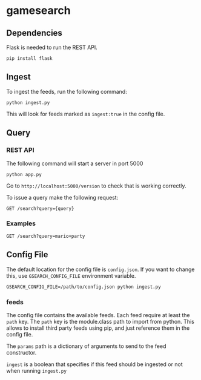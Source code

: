 # gamesearch

## Dependencies
Flask is needed to run the REST API. 

`
pip install flask
`

## Ingest

To ingest the feeds, run the following command:

`python ingest.py`

This will look for feeds marked as `ingest:true` in the config file.

## Query

### REST API
The following command will start a server in port 5000

`python app.py`

Go to `http://localhost:5000/version` to check that is working correctly.

To issue a query make the following request:

`GET /search?query={query}`

### Examples

`GET /search?query=mario+party`

## Config File

The default location for the config file is `config.json`. If you want to change this, use `GSEARCH_CONFIG_FILE` environment variable.

`GSEARCH_CONFIG_FILE=/path/to/config.json python ingest.py`

### feeds

The config file contains the available feeds. Each feed require at least the `path` key. The `path` key is the module.class path to import from python. This allows to install third party feeds using pip, and just reference them in the config file. 

The `params` path is a dictionary of arguments to send to the feed constructor.

`ingest` is a boolean that specifies if this feed should be ingested or not when running `ingest.py`



